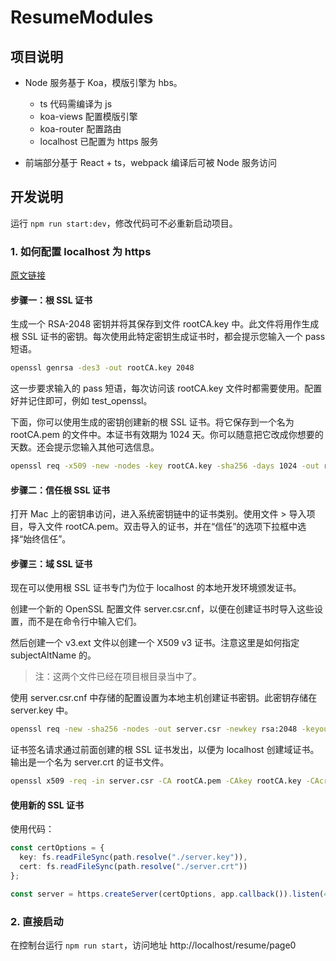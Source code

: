 # ResumeModules

## 项目说明

- Node 服务基于 Koa，模版引擎为 hbs。

  - ts 代码需编译为 js
  - koa-views 配置模版引擎
  - koa-router 配置路由
  - localhost 已配置为 https 服务

- 前端部分基于 React + ts，webpack 编译后可被 Node 服务访问

## 开发说明

运行 `npm run start:dev`，修改代码可不必重新启动项目。

### 1. 如何配置 localhost 为 https

[原文链接](https://juejin.im/post/5cff091ee51d455cd73ba068)

#### 步骤一：根 SSL 证书

生成一个 RSA-2048 密钥并将其保存到文件 rootCA.key 中。此文件将用作生成根 SSL 证书的密钥。每次使用此特定密钥生成证书时，都会提示您输入一个 pass 短语。

```sh
openssl genrsa -des3 -out rootCA.key 2048
```

这一步要求输入的 pass 短语，每次访问该 rootCA.key 文件时都需要使用。配置好并记住即可，例如 test_openssl。

下面，你可以使用生成的密钥创建新的根 SSL 证书。将它保存到一个名为 rootCA.pem 的文件中。本证书有效期为 1024 天。你可以随意把它改成你想要的天数。还会提示您输入其他可选信息。

```sh
openssl req -x509 -new -nodes -key rootCA.key -sha256 -days 1024 -out rootCA.pem
```

#### 步骤二：信任根 SSL 证书

打开 Mac 上的密钥串访问，进入系统密钥链中的证书类别。使用文件 > 导入项目，导入文件 rootCA.pem。双击导入的证书，并在“信任”的选项下拉框中选择“始终信任”。

#### 步骤三：域 SSL 证书

现在可以使用根 SSL 证书专门为位于 localhost 的本地开发环境颁发证书。

创建一个新的 OpenSSL 配置文件 server.csr.cnf，以便在创建证书时导入这些设置，而不是在命令行中输入它们。

然后创建一个 v3.ext 文件以创建一个 X509 v3 证书。注意这里是如何指定 subjectAltName 的。

> 注：这两个文件已经在项目根目录当中了。

使用 server.csr.cnf 中存储的配置设置为本地主机创建证书密钥。此密钥存储在 server.key 中。

```sh
openssl req -new -sha256 -nodes -out server.csr -newkey rsa:2048 -keyout server.key -config <( cat server.csr.cnf )
```

证书签名请求通过前面创建的根 SSL 证书发出，以便为 localhost 创建域证书。输出是一个名为 server.crt 的证书文件。

```sh
openssl x509 -req -in server.csr -CA rootCA.pem -CAkey rootCA.key -CAcreateserial -out server.crt -days 500 -sha256 -extfile v3.ext
```

#### 使用新的 SSL 证书

使用代码：

```ts
const certOptions = {
  key: fs.readFileSync(path.resolve("./server.key")),
  cert: fs.readFileSync(path.resolve("./server.crt"))
};

const server = https.createServer(certOptions, app.callback()).listen(443);
```

### 2. 直接启动

在控制台运行 `npm run start`，访问地址 http://localhost/resume/page0
